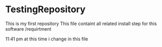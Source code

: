 # TestingRepository
This is my first repository
This file containt all related install step for this software /requirtment

11:41 pm at this time i change in this file
